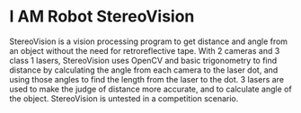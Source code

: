# I AM Robot StereoVision
StereoVision is a vision processing program to get distance and angle from an object without the need for retroreflective tape. With 2 cameras and 3 class 1 lasers, StereoVision uses OpenCV and basic trigonometry to find distance by calculating the angle from each camera to the laser dot, and using those angles to find the length from the laser to the dot. 3 lasers are used to make the judge of distance more accurate, and to calculate angle of the object. StereoVision is untested in a competition scenario.
